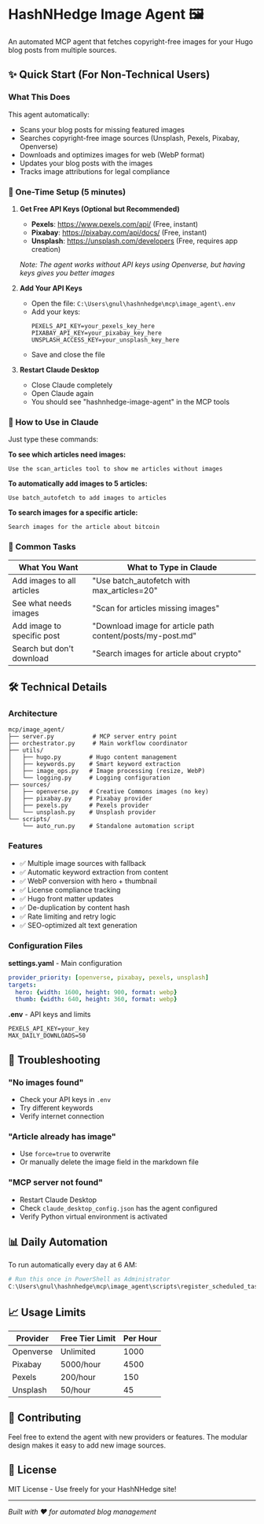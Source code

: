 # HashNHedge Image Agent 🖼️

An automated MCP agent that fetches copyright-free images for your Hugo blog posts from multiple sources.

## ✨ Quick Start (For Non-Technical Users)

### What This Does
This agent automatically:
- Scans your blog posts for missing featured images
- Searches copyright-free image sources (Unsplash, Pexels, Pixabay, Openverse)
- Downloads and optimizes images for web (WebP format)
- Updates your blog posts with the images
- Tracks image attributions for legal compliance

### 🚀 One-Time Setup (5 minutes)

1. **Get Free API Keys (Optional but Recommended)**
   - **Pexels**: https://www.pexels.com/api/ (Free, instant)
   - **Pixabay**: https://pixabay.com/api/docs/ (Free, instant)
   - **Unsplash**: https://unsplash.com/developers (Free, requires app creation)
   
   *Note: The agent works without API keys using Openverse, but having keys gives you better images*

2. **Add Your API Keys**
   - Open the file: `C:\Users\gnul\hashnhedge\mcp\image_agent\.env`
   - Add your keys:
     ```
     PEXELS_API_KEY=your_pexels_key_here
     PIXABAY_API_KEY=your_pixabay_key_here
     UNSPLASH_ACCESS_KEY=your_unsplash_key_here
     ```
   - Save and close the file

3. **Restart Claude Desktop**
   - Close Claude completely
   - Open Claude again
   - You should see "hashnhedge-image-agent" in the MCP tools

### 📝 How to Use in Claude

Just type these commands:

**To see which articles need images:**
```
Use the scan_articles tool to show me articles without images
```

**To automatically add images to 5 articles:**
```
Use batch_autofetch to add images to articles
```

**To search images for a specific article:**
```
Search images for the article about bitcoin
```

### 🎯 Common Tasks

| What You Want | What to Type in Claude |
|--------------|------------------------|
| Add images to all articles | "Use batch_autofetch with max_articles=20" |
| See what needs images | "Scan for articles missing images" |
| Add image to specific post | "Download image for article path content/posts/my-post.md" |
| Search but don't download | "Search images for article about crypto" |

## 🛠️ Technical Details

### Architecture
```
mcp/image_agent/
├── server.py           # MCP server entry point
├── orchestrator.py     # Main workflow coordinator
├── utils/             
│   ├── hugo.py        # Hugo content management
│   ├── keywords.py    # Smart keyword extraction
│   ├── image_ops.py   # Image processing (resize, WebP)
│   └── logging.py     # Logging configuration
├── sources/           
│   ├── openverse.py   # Creative Commons images (no key)
│   ├── pixabay.py     # Pixabay provider
│   ├── pexels.py      # Pexels provider
│   └── unsplash.py    # Unsplash provider
└── scripts/
    └── auto_run.py    # Standalone automation script
```

### Features
- ✅ Multiple image sources with fallback
- ✅ Automatic keyword extraction from content
- ✅ WebP conversion with hero + thumbnail
- ✅ License compliance tracking
- ✅ Hugo front matter updates
- ✅ De-duplication by content hash
- ✅ Rate limiting and retry logic
- ✅ SEO-optimized alt text generation

### Configuration Files

**settings.yaml** - Main configuration
```yaml
provider_priority: [openverse, pixabay, pexels, unsplash]
targets:
  hero: {width: 1600, height: 900, format: webp}
  thumb: {width: 640, height: 360, format: webp}
```

**.env** - API keys and limits
```
PEXELS_API_KEY=your_key
MAX_DAILY_DOWNLOADS=50
```

## 🔧 Troubleshooting

### "No images found"
- Check your API keys in `.env`
- Try different keywords
- Verify internet connection

### "Article already has image"
- Use `force=true` to overwrite
- Or manually delete the image field in the markdown file

### "MCP server not found"
- Restart Claude Desktop
- Check `claude_desktop_config.json` has the agent configured
- Verify Python virtual environment is activated

## 📊 Daily Automation

To run automatically every day at 6 AM:
```powershell
# Run this once in PowerShell as Administrator
C:\Users\gnul\hashnhedge\mcp\image_agent\scripts\register_scheduled_task.ps1
```

## 📈 Usage Limits

| Provider | Free Tier Limit | Per Hour |
|----------|----------------|----------|
| Openverse | Unlimited | 1000 |
| Pixabay | 5000/hour | 4500 |
| Pexels | 200/hour | 150 |
| Unsplash | 50/hour | 45 |

## 🤝 Contributing

Feel free to extend the agent with new providers or features. The modular design makes it easy to add new image sources.

## 📄 License

MIT License - Use freely for your HashNHedge site!

---
*Built with ❤️ for automated blog management*
